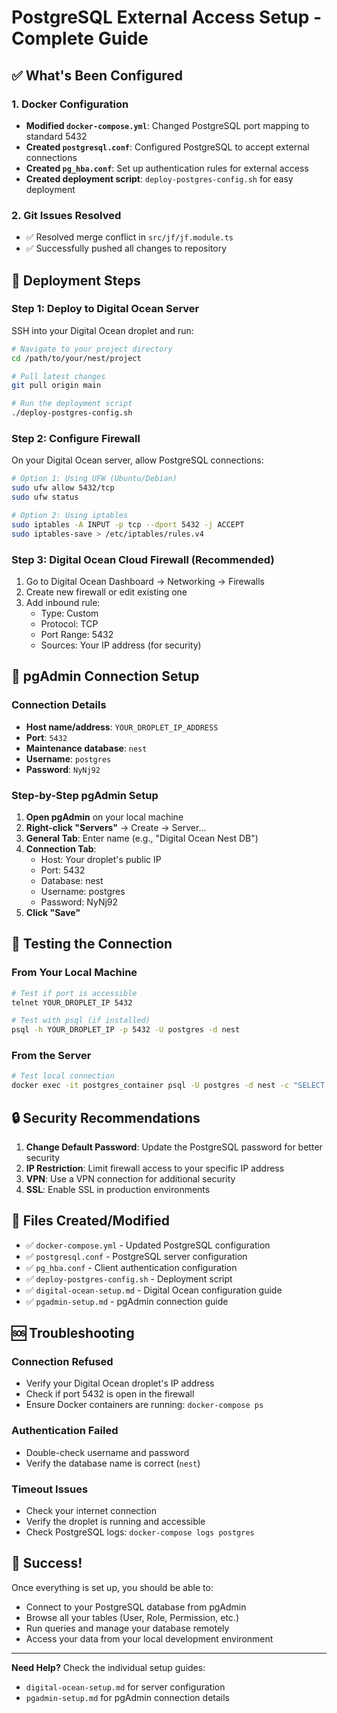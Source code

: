 # PostgreSQL External Access Setup - Complete Guide

## ✅ What's Been Configured

### 1. Docker Configuration

- **Modified `docker-compose.yml`**: Changed PostgreSQL port mapping to standard 5432
- **Created `postgresql.conf`**: Configured PostgreSQL to accept external connections
- **Created `pg_hba.conf`**: Set up authentication rules for external access
- **Created deployment script**: `deploy-postgres-config.sh` for easy deployment

### 2. Git Issues Resolved

- ✅ Resolved merge conflict in `src/jf/jf.module.ts`
- ✅ Successfully pushed all changes to repository

## 🚀 Deployment Steps

### Step 1: Deploy to Digital Ocean Server

SSH into your Digital Ocean droplet and run:

```bash
# Navigate to your project directory
cd /path/to/your/nest/project

# Pull latest changes
git pull origin main

# Run the deployment script
./deploy-postgres-config.sh
```

### Step 2: Configure Firewall

On your Digital Ocean server, allow PostgreSQL connections:

```bash
# Option 1: Using UFW (Ubuntu/Debian)
sudo ufw allow 5432/tcp
sudo ufw status

# Option 2: Using iptables
sudo iptables -A INPUT -p tcp --dport 5432 -j ACCEPT
sudo iptables-save > /etc/iptables/rules.v4
```

### Step 3: Digital Ocean Cloud Firewall (Recommended)

1. Go to Digital Ocean Dashboard → Networking → Firewalls
2. Create new firewall or edit existing one
3. Add inbound rule:
   - Type: Custom
   - Protocol: TCP
   - Port Range: 5432
   - Sources: Your IP address (for security)

## 🔌 pgAdmin Connection Setup

### Connection Details

- **Host name/address**: `YOUR_DROPLET_IP_ADDRESS`
- **Port**: `5432`
- **Maintenance database**: `nest`
- **Username**: `postgres`
- **Password**: `NyNj92`

### Step-by-Step pgAdmin Setup

1. **Open pgAdmin** on your local machine
2. **Right-click "Servers"** → Create → Server...
3. **General Tab**: Enter name (e.g., "Digital Ocean Nest DB")
4. **Connection Tab**:
   - Host: Your droplet's public IP
   - Port: 5432
   - Database: nest
   - Username: postgres
   - Password: NyNj92
5. **Click "Save"**

## 🧪 Testing the Connection

### From Your Local Machine

```bash
# Test if port is accessible
telnet YOUR_DROPLET_IP 5432

# Test with psql (if installed)
psql -h YOUR_DROPLET_IP -p 5432 -U postgres -d nest
```

### From the Server

```bash
# Test local connection
docker exec -it postgres_container psql -U postgres -d nest -c "SELECT version();"
```

## 🔒 Security Recommendations

1. **Change Default Password**: Update the PostgreSQL password for better security
2. **IP Restriction**: Limit firewall access to your specific IP address
3. **VPN**: Use a VPN connection for additional security
4. **SSL**: Enable SSL in production environments

## 📁 Files Created/Modified

- ✅ `docker-compose.yml` - Updated PostgreSQL configuration
- ✅ `postgresql.conf` - PostgreSQL server configuration
- ✅ `pg_hba.conf` - Client authentication configuration
- ✅ `deploy-postgres-config.sh` - Deployment script
- ✅ `digital-ocean-setup.md` - Digital Ocean configuration guide
- ✅ `pgadmin-setup.md` - pgAdmin connection guide

## 🆘 Troubleshooting

### Connection Refused

- Verify your Digital Ocean droplet's IP address
- Check if port 5432 is open in the firewall
- Ensure Docker containers are running: `docker-compose ps`

### Authentication Failed

- Double-check username and password
- Verify the database name is correct (`nest`)

### Timeout Issues

- Check your internet connection
- Verify the droplet is running and accessible
- Check PostgreSQL logs: `docker-compose logs postgres`

## 🎉 Success!

Once everything is set up, you should be able to:

- Connect to your PostgreSQL database from pgAdmin
- Browse all your tables (User, Role, Permission, etc.)
- Run queries and manage your database remotely
- Access your data from your local development environment

---

**Need Help?** Check the individual setup guides:

- `digital-ocean-setup.md` for server configuration
- `pgadmin-setup.md` for pgAdmin connection details
